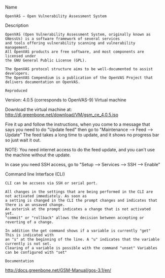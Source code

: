 Name
~~~~~~~~~~~~~
OpenVAS — Open Vulnerability Assessment System
~~~~~~~~~~~~~
Description
~~~~~~~~~~~~~
OpenVAS (Open Vulnerability Assessment System, originally known as GNessUs) is a software framework of several services 
and tools offering vulnerability scanning and vulnerability management. 
All OpenVAS products are free software, and most components are licensed under 
the GNU General Public License (GPL).

The OpenVAS protocol structure aims to be well-documented to assist developers. 
The OpenVAS Compendium is a publication of the OpenVAS Project that delivers documentation on OpenVAS.

Reproduced
~~~~~~~~~~~~~
Version: 4.0.5 (corresponds to OpenVAS-9) Virtual machine

Download the virtual machine at:
http://dl.greenbone.net/download/VM/gsm_ce_4.0.5.iso

Fire it up and follow the instructions, when you come to a message that says you need to do "Update feed"
then go to "Maintenance --> Feed --> Update" The feed takes a long time to update, and it shows no progress bar
so just wait it out.

NOTE: You need internet access to do the feed update, and you can't use the machine without the update.

In case you need SSH access, go to "Setup --> Services --> SSH --> Enable"

Command line Interface (CLI)
~~~~~~~~~~~~~
CLI can be accsess via SSH or serial port.

All changes in the settings that are being performed in the CLI are not activated immediately. As soon as 
a setting is changed in the CLI the prompt changes and indicates that there is an unsaved change. 
An asterisk at the prompt indicates a change that is not activated yet.
"commit" or "rollback" allows the decision between accepting or reverting of a change.

In addition the get command shows if a variable is currently "get" This is indicated with 
an "s" at the beginning of the line. A "u" indicates that the variable currently is not set. 
Clearing of a variable is possible with the command "unset" Variables can be configured with "set"

Documentation
~~~~~~~~~~~~~
http://docs.greenbone.net/GSM-Manual/gos-3.1/en/
